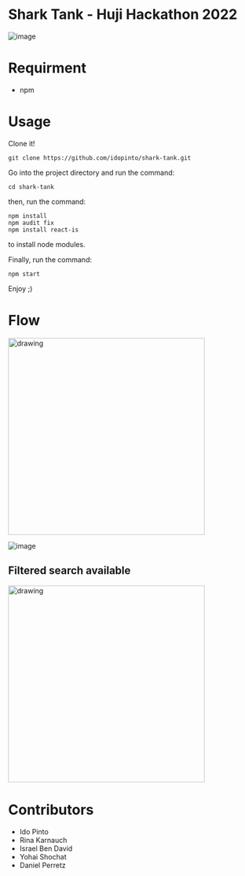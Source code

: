 # Shark Tank - Huji Hackathon 2022
![image](https://user-images.githubusercontent.com/71530633/187419395-f830dbdf-9e3d-46b3-9e7e-9d5a38faff01.png)

# Requirment
  * npm
  
# Usage

Clone it!
```
git clone https://github.com/idopinto/shark-tank.git
```

Go into the project directory and run the command:
```
cd shark-tank
```
then, run the command:
```
npm install
npm audit fix
npm install react-is
```
to install node modules.

Finally, run the command:
```
npm start
```
Enjoy ;)
# Flow 
<img src="https://user-images.githubusercontent.com/71530633/187422223-f7138637-6b7f-4671-b08a-c912d4030a58.png" alt="drawing" width="400"/>

![image](https://user-images.githubusercontent.com/71530633/187423893-4170e47f-67ae-47f8-901a-43be3d1dae18.jpg)

## Filtered search available

<img src="https://user-images.githubusercontent.com/71530633/187424734-2b3ccf8c-a59f-4a20-83f5-4eddc84fb4e2.png" alt="drawing" width="400"/>


# Contributors
* Ido Pinto
* Rina Karnauch
* Israel Ben David
* Yohai Shochat
* Daniel Perretz
